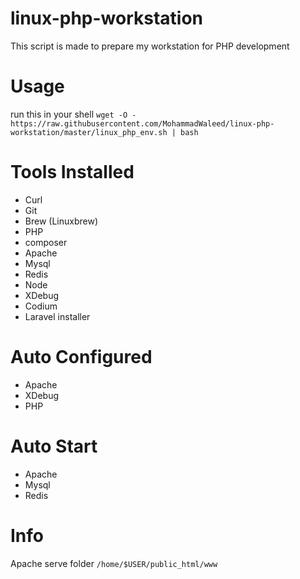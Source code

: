 # linux-php-workstation

This script is made to prepare my workstation for PHP development

# Usage
 run this in your shell
 `wget -O - https://raw.githubusercontent.com/MohammadWaleed/linux-php-workstation/master/linux_php_env.sh | bash`
# Tools Installed

 - Curl
 - Git
 - Brew (Linuxbrew)
 - PHP
 - composer
 - Apache
 - Mysql
 - Redis
 - Node
 - XDebug
 - Codium
 - Laravel installer
 
# Auto Configured

 - Apache
 - XDebug 
 - PHP

# Auto Start 

 - Apache
 - Mysql
 - Redis

 # Info
 
 Apache serve folder `/home/$USER/public_html/www`
 
 
 
 
 

